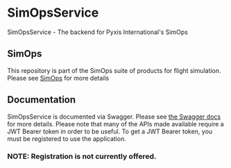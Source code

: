 # SimOpsService
SimOpsService - The backend for Pyxis International's SimOps

## SimOps
This repository is part of the SimOps suite of products for flight simulation. Please see [SimOps](https://github.com/PyxisInt/SimOps) for more details

## Documentation

SimOpsService is documented via Swagger. Please see [the Swagger docs](https://simopsservice.herokuapp.com/swagger/index.html) for more details. Please note that many of the APIs made available require a JWT Bearer token in order to be useful. To get a JWT Bearer token, you must be registered to use the application.

### NOTE: Registration is not currently offered. 

